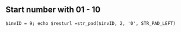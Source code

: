 ## Start number with 01 - 10
``
$invID = 9;
echo $resturl =str_pad($invID, 2, '0', STR_PAD_LEFT)
``
